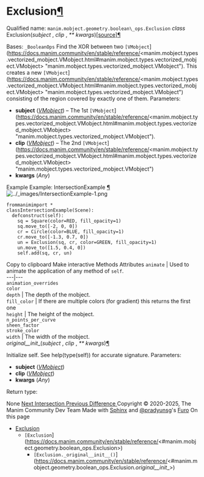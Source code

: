 # Exclusion[¶](https://docs.manim.community/en/stable/reference/<#exclusion> "Link to this heading")
Qualified name: `manim.mobject.geometry.boolean\_ops.Exclusion`
_class_ Exclusion(_subject_ , _clip_ , _** kwargs_)[[source]](https://docs.manim.community/en/stable/reference/<../_modules/manim/mobject/geometry/boolean_ops.html#Exclusion>)[¶](https://docs.manim.community/en/stable/reference/<#manim.mobject.geometry.boolean_ops.Exclusion> "Link to this definition")
    
Bases: `_BooleanOps`
Find the XOR between two `[VMobject`](https://docs.manim.community/en/stable/reference/<manim.mobject.types.vectorized_mobject.VMobject.html#manim.mobject.types.vectorized_mobject.VMobject> "manim.mobject.types.vectorized_mobject.VMobject"). This creates a new `[VMobject`](https://docs.manim.community/en/stable/reference/<manim.mobject.types.vectorized_mobject.VMobject.html#manim.mobject.types.vectorized_mobject.VMobject> "manim.mobject.types.vectorized_mobject.VMobject") consisting of the region covered by exactly one of them.
Parameters:
    
  * **subject** ([_VMobject_](https://docs.manim.community/en/stable/reference/<manim.mobject.types.vectorized_mobject.VMobject.html#manim.mobject.types.vectorized_mobject.VMobject> "manim.mobject.types.vectorized_mobject.VMobject")) – The 1st `[VMobject`](https://docs.manim.community/en/stable/reference/<manim.mobject.types.vectorized_mobject.VMobject.html#manim.mobject.types.vectorized_mobject.VMobject> "manim.mobject.types.vectorized_mobject.VMobject").
  * **clip** ([_VMobject_](https://docs.manim.community/en/stable/reference/<manim.mobject.types.vectorized_mobject.VMobject.html#manim.mobject.types.vectorized_mobject.VMobject> "manim.mobject.types.vectorized_mobject.VMobject")) – The 2nd `[VMobject`](https://docs.manim.community/en/stable/reference/<manim.mobject.types.vectorized_mobject.VMobject.html#manim.mobject.types.vectorized_mobject.VMobject> "manim.mobject.types.vectorized_mobject.VMobject")
  * **kwargs** (_Any_)


Example
Example: IntersectionExample [¶](https://docs.manim.community/en/stable/reference/<#intersectionexample>)
![../_images/IntersectionExample-1.png](https://docs.manim.community/en/stable/_images/IntersectionExample-1.png)
```
frommanimimport *
classIntersectionExample(Scene):
  defconstruct(self):
    sq = Square(color=RED, fill_opacity=1)
    sq.move_to([-2, 0, 0])
    cr = Circle(color=BLUE, fill_opacity=1)
    cr.move_to([-1.3, 0.7, 0])
    un = Exclusion(sq, cr, color=GREEN, fill_opacity=1)
    un.move_to([1.5, 0.4, 0])
    self.add(sq, cr, un)

```
Copy to clipboard
Make interactive
Methods
Attributes
`animate` | Used to animate the application of any method of `self`.  
---|---  
`animation_overrides`  
`color`  
`depth` | The depth of the mobject.  
`fill_color` | If there are multiple colors (for gradient) this returns the first one  
`height` | The height of the mobject.  
`n_points_per_curve`  
`sheen_factor`  
`stroke_color`  
`width` | The width of the mobject.  
_original__init__(_subject_ , _clip_ , _** kwargs_)[¶](https://docs.manim.community/en/stable/reference/<#manim.mobject.geometry.boolean_ops.Exclusion._original__init__> "Link to this definition")
    
Initialize self. See help(type(self)) for accurate signature.
Parameters:
    
  * **subject** ([_VMobject_](https://docs.manim.community/en/stable/reference/<manim.mobject.types.vectorized_mobject.VMobject.html#manim.mobject.types.vectorized_mobject.VMobject> "manim.mobject.types.vectorized_mobject.VMobject"))
  * **clip** ([_VMobject_](https://docs.manim.community/en/stable/reference/<manim.mobject.types.vectorized_mobject.VMobject.html#manim.mobject.types.vectorized_mobject.VMobject> "manim.mobject.types.vectorized_mobject.VMobject"))
  * **kwargs** (_Any_)


Return type:
    
None
[ Next Intersection ](https://docs.manim.community/en/stable/reference/<manim.mobject.geometry.boolean_ops.Intersection.html>) [ Previous Difference ](https://docs.manim.community/en/stable/reference/<manim.mobject.geometry.boolean_ops.Difference.html>)
Copyright © 2020-2025, The Manim Community Dev Team 
Made with [Sphinx](https://docs.manim.community/en/stable/reference/<https:/www.sphinx-doc.org/>) and [@pradyunsg](https://docs.manim.community/en/stable/reference/<https:/pradyunsg.me>)'s [Furo](https://docs.manim.community/en/stable/reference/<https:/github.com/pradyunsg/furo>)
On this page 
  * [Exclusion](https://docs.manim.community/en/stable/reference/<#>)
    * `[Exclusion`](https://docs.manim.community/en/stable/reference/<#manim.mobject.geometry.boolean_ops.Exclusion>)
      * `[Exclusion._original__init__()`](https://docs.manim.community/en/stable/reference/<#manim.mobject.geometry.boolean_ops.Exclusion._original__init__>)


